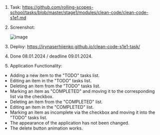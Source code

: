 1. Task: https://github.com/rolling-scopes-school/tasks/blob/master/stage1/modules/clean-code/clean-code-s1e1.md

2. Screenshot:
  
    ![image](https://github.com/IrynaSerhiienko/clean-code-s1e1-task/assets/108522040/27a0beef-3d03-4590-a4f8-44eeb1cf70f6)

5. Deploy: https://irynaserhiienko.github.io/clean-code-s1e1-task/
6. Done 08.01.2024 / deadline 09.01.2024.
7. Application Functionality:
- Adding a new item to the "TODO" tasks list.
- Editing an item in the "TODO" tasks list.
- Deleting an item from the "TODO" tasks list.
- Marking an item as "COMPLETED" and moving it to the corresponding list via the checkbox.
- Deleting an item from the "COMPLETED" list.
- Editing an item in the "COMPLETED" list.
- Marking an item as incomplete via the checkbox and moving it into the "TODO" tasks list.
- The appearance of the application has not been changed.
- The delete button animation works.
